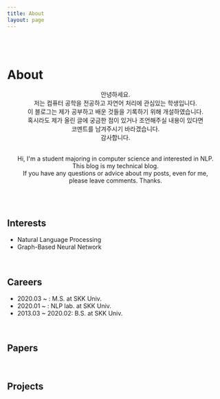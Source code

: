 ```yaml
---
title: About
layout: page
---
```

<br><br>

# About

<p align="center">안녕하세요.<br>
저는 컴퓨터 공학을 전공하고 자연어 처리에 관심있는 학생입니다.<br>
이 블로그는 제가 공부하고 배운 것들을 기록하기 위해 개설하였습니다.<br>
혹시라도 제가 올린 글에 궁금한 점이 있거나 조언해주실 내용이 있다면<br>
코멘트를 남겨주시기 바라겠습니다.<br>
감사합니다.
<br><br>
<p align="center">Hi, I'm a student majoring in computer science and interested in NLP.<br>
This blog is my technical blog.<br>
If you have any questions or advice about my posts, even for me,<br>
please leave comments. Thanks.</p>
<br><br>

<h2>Interests</h2>
<ul class="interest-list">
	<li>Natural Language Processing</li>
	<li>Graph-Based Neural Network</li>
</ul>
<br>
<h2>Careers</h2>
<ul class="careers">
	<li>2020.03 ~ : M.S. at SKK Univ.</li>
	<li>2020.01 ~ : NLP lab. at SKK Univ.</li>
    <li>2013.03 ~ 2020.02: B.S. at SKK Univ.</li>
</ul>
<br>
<h2>Papers</h2>
<ul class="paper-list">
	
</ul>
<br>
<h2>Projects</h2>
<ul class="project-list">

</ul>
